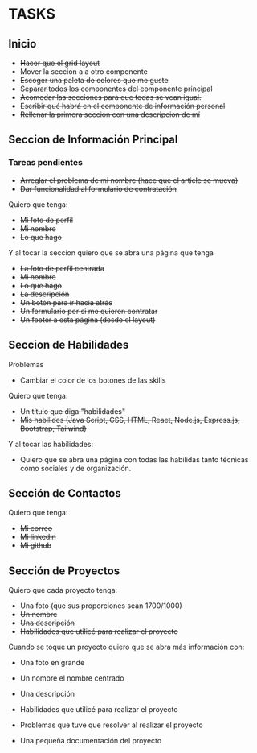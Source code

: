 # TASKS

## Inicio

* ~~Hacer que el grid layout~~
* ~~Mover la seccion a a otro componente~~ 
* ~~Escoger una paleta de colores que me guste~~
* ~~Separar todos los componentes del componente principal~~
* ~~Acomodar las secciones para que todas se vean igual.~~
* ~~Escribir qué habrá en el componente de información personal~~
* ~~Rellenar la primera seccion con una descripcion de mí~~

## Seccion de Información Principal

### Tareas pendientes
* ~~Arreglar el problema de mi nombre (hace que el article se mueva)~~
* ~~Dar funcionalidad al formulario de contratación~~

Quiero que tenga:
* ~~Mi foto de perfil~~
* ~~Mi nombre~~
* ~~Lo que hago~~

Y al tocar la seccion quiero que se abra una página que tenga
* ~~La foto de perfil centrada~~
* ~~Mi nombre~~
* ~~Lo que hago~~
* ~~La descripción~~
* ~~Un botón para ir hacia atrás~~
* ~~Un formulario por si me quieren contratar~~
* ~~Un footer a esta página (desde el layout)~~

## Seccion de Habilidades

Problemas
* Cambiar el color de los botones de las skills

Quiero que tenga:
* ~~Un título que diga "habilidades"~~
* ~~Mis habilides (Java Script, CSS, HTML, React, Node.js, Express.js, Bootstrap, Tailwind)~~

Y al tocar las habilidades:
* Quiero que se abra una página con todas las habilidas tanto técnicas como sociales y de organización.


## Sección de Contactos

Quiero que tenga:
* ~~Mi correo~~
* ~~Mi linkedin~~
* ~~Mi github~~

## Sección de Proyectos

Quiero que cada proyecto tenga:
* ~~Una foto (que sus proporciones sean 1700/1000)~~
* ~~Un nombre~~
* ~~Una descripción~~
* ~~Habilidades que utilicé para realizar el proyecto~~

Cuando se toque un proyecto quiero que se abra más información con:
* Una foto en grande
* Un nombre el nombre centrado
* Una descripción
* Habilidades que utilicé para realizar el proyecto

* Problemas que tuve que resolver al realizar el proyecto
* Una pequeña documentación del proyecto
